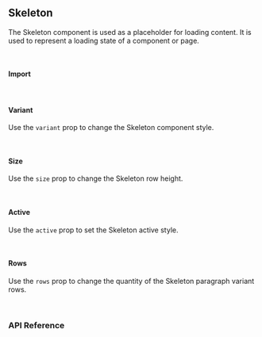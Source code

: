 ## Skeleton

The Skeleton component is used as a placeholder for loading content. It is used to represent a loading state of a component or page.

<div><LeSourceButton url="https://github.com/hiimlex/leux/tree/main/src/components/Skeleton"></LeSourceButton></div>

<br />

#### Import

<div>
<SkeletonImportPreview>
</SkeletonImportPreview>
</div>

<br />

#### Variant

Use the `variant` prop to change the Skeleton component style.

<div>
<SkeletonVariantPreview>
</SkeletonVariantPreview>
</div>

<br />

#### Size

Use the `size` prop to change the Skeleton row height.

<div>
<SkeletonSizePreview>
</SkeletonSizePreview>
</div>

<br />

#### Active

Use the `active` prop to set the Skeleton active style.

<div>
<SkeletonActivePreview>
</SkeletonActivePreview>
</div>

<br />

#### Rows

Use the `rows` prop to change the quantity of the Skeleton paragraph variant rows.

<div>
<SkeletonRowsPreview>
</SkeletonRowsPreview>
</div>

<br />

### API Reference

<div>
<SkeletonApiTable>
</SkeletonApiTable>
</div>

<br />
